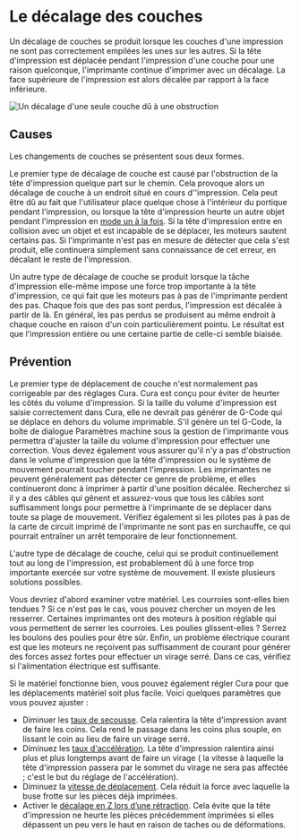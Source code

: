 Le décalage des couches
====
Un décalage de couches se produit lorsque les couches d'une impression ne sont pas correctement empilées les unes sur les autres. Si la tête d'impression est déplacée pendant l'impression d'une couche pour une raison quelconque, l'imprimante continue d'imprimer avec un décalage. La face supérieure de l'impression est alors décalée par rapport à la face inférieure.

![Un décalage d'une seule couche dû à une obstruction](../../../articles/images/layer_shift_single.jpg)

Causes
----
Les changements de couches se présentent sous deux formes.

Le premier type de décalage de couche est causé par l'obstruction de la tête d'impression quelque part sur le chemin. Cela provoque alors un décalage de couche à un endroit situé en cours d''impression. Cela peut être dû au fait que l'utilisateur place quelque chose à l'intérieur du portique pendant l'impression, ou lorsque la tête d'impression heurte un autre objet pendant l'impression en [mode un à la fois](../blackmagic/print_sequence.md). Si la tête d'impression entre en collision avec un objet et est incapable de se déplacer, les moteurs sautent certains pas. Si l'imprimante n'est pas en mesure de détecter que cela s'est produit, elle continuera simplement sans connaissance de cet erreur, en décalant le reste de l'impression.

Un autre type de décalage de couche se produit lorsque la tâche d'impression elle-même impose une force trop importante à la tête d'impression, ce qui fait que les moteurs pas à pas de l'imprimante perdent des pas. Chaque fois que des pas sont perdus, l'impression est décalée à partir de là. En général, les pas perdus se produisent au même endroit à chaque couche en raison d'un coin particulièrement pointu. Le résultat est que l'impression entière ou une certaine partie de celle-ci semble biaisée.

Prévention
----
Le premier type de déplacement de couche n'est normalement pas corrigeable par des réglages Cura. Cura est conçu pour éviter de heurter les côtés du volume d'impression. Si la taille du volume d'impression est saisie correctement dans Cura, elle ne devrait pas générer de G-Code qui se déplace en dehors du volume imprimable. S'il génère un tel G-Code, la boîte de dialogue Paramètres machine sous la gestion de l'imprimante vous permettra d'ajuster la taille du volume d'impression pour effectuer une correction. Vous devez également vous assurer qu'il n'y a pas d'obstruction dans le volume d'impression que la tête d'impression ou le système de mouvement pourrait toucher pendant l'impression. Les imprimantes ne peuvent généralement pas détecter ce genre de problème, et elles continueront donc à imprimer à partir d'une position décalée. Recherchez si il y a des câbles qui gênent et assurez-vous que tous les câbles sont suffisamment longs pour permettre à l'imprimante de se déplacer dans toute sa plage de mouvement. Vérifiez également si les pilotes pas à pas de la carte de circuit imprimé de l'imprimante ne sont pas en surchauffe, ce qui pourrait entraîner un arrêt temporaire de leur fonctionnement.

L'autre type de décalage de couche, celui qui se produit continuellement tout au long de l'impression, est probablement dû à une force trop importante exercée sur votre système de mouvement. Il existe plusieurs solutions possibles.

Vous devriez d'abord examiner votre matériel. Les courroies sont-elles bien tendues ? Si ce n'est pas le cas, vous pouvez chercher un moyen de les resserrer. Certaines imprimantes ont des moteurs à position réglable qui vous permettent de serrer les courroies. Les poulies glissent-elles ? Serrez les boulons des poulies pour être sûr. Enfin, un problème électrique courant est que les moteurs ne reçoivent pas suffisamment de courant pour générer des forces assez fortes pour effectuer un virage serré. Dans ce cas, vérifiez si l'alimentation électrique est suffisante.

Si le matériel fonctionne bien, vous pouvez également régler Cura  pour que les déplacements matériel soit plus facile. Voici quelques paramètres que vous pouvez ajuster :
* Diminuer les [taux de secousse](../speed/jerk_print.md). Cela ralentira la tête d'impression avant de faire les coins. Cela rend le passage dans les coins plus souple, en lissant le coin au lieu de faire un virage serré.
* Diminuez les [taux d'accélération](../speed/acceleration_print.md). La tête d'impression ralentira ainsi plus et plus longtemps avant de faire un virage ( la vitesse à laquelle la tête d'impression passera par le sommet du virage ne sera pas affectée ; c'est le but du réglage de l'accélération).
* Diminuez la [vitesse de déplacement](../speed/speed_travel.md). Cela réduit la force avec laquelle la buse frotte sur les pièces déjà imprimées.
* Activer le [décalage en Z lors d’une rétraction](../travel/retraction_hop_enabled.md). Cela évite que la tête d'impression ne heurte les pièces précédemment imprimées si elles dépassent un peu vers le haut en raison de taches ou de déformations.

